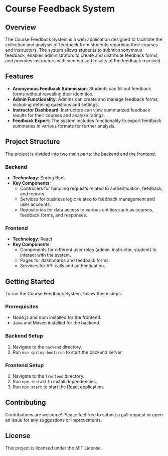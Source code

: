 # Course Feedback System

## Overview
The Course Feedback System is a web application designed to facilitate the collection and analysis of feedback from students regarding their courses and instructors. The system allows students to submit anonymous feedback, enables administrators to create and distribute feedback forms, and provides instructors with summarized results of the feedback received.

## Features
- **Anonymous Feedback Submission**: Students can fill out feedback forms without revealing their identities.
- **Admin Functionality**: Admins can create and manage feedback forms, including defining questions and settings.
- **Instructor Dashboard**: Instructors can view summarized feedback results for their courses and analyze ratings.
- **Feedback Export**: The system includes functionality to export feedback summaries in various formats for further analysis.

## Project Structure
The project is divided into two main parts: the backend and the frontend.

### Backend
- **Technology**: Spring Boot
- **Key Components**:
  - Controllers for handling requests related to authentication, feedback, and reports.
  - Services for business logic related to feedback management and user accounts.
  - Repositories for data access to various entities such as courses, feedback forms, and responses.

### Frontend
- **Technology**: React
- **Key Components**:
  - Components for different user roles (admin, instructor, student) to interact with the system.
  - Pages for dashboards and feedback forms.
  - Services for API calls and authentication.

## Getting Started
To run the Course Feedback System, follow these steps:

### Prerequisites
- Node.js and npm installed for the frontend.
- Java and Maven installed for the backend.

### Backend Setup
1. Navigate to the `backend` directory.
2. Run `mvn spring-boot:run` to start the backend server.

### Frontend Setup
1. Navigate to the `frontend` directory.
2. Run `npm install` to install dependencies.
3. Run `npm start` to start the React application.

## Contributing
Contributions are welcome! Please feel free to submit a pull request or open an issue for any suggestions or improvements.

## License
This project is licensed under the MIT License.